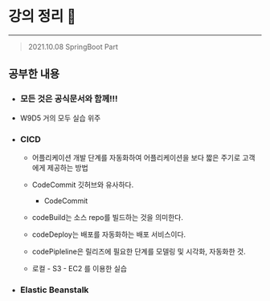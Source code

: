 # 강의 정리 🚀
___
 
> 2021.10.08 SpringBoot Part

## 공부한 내용

- ### 모든 것은 공식문서와 함께!!! ###

- W9D5 거의 모두 실습 위주

- ### CICD ###
    - 어플리케이션 개발 단계를 자동화하여 어플리케이션을 보다 짧은 주기로 고객에게 제공하는 방법

    - CodeCommit 깃허브와 유사하다.
        - CodeCommit
    - codeBuild는 소스 repo를 빌드하는 것을 의미한다.
    - codeDeploy는 배포를 자동화하는 배포 서비스이다.
    - codePipleline은 릴리즈에 필요한 단계를 모델링 및 시각화, 자동화한 것.

    - 로컬 - S3 - EC2 를 이용한 실습
- ### Elastic Beanstalk ###
